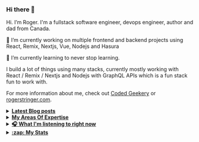 ### Hi there 👋


Hi. I’m Roger. I'm a fullstack software engineer, devops engineer, author and dad from Canada.

🔭 I’m currently working on multiple frontend and backend projects using React, Remix, Nextjs, Vue, Nodejs and Hasura

🌱 I’m currently learning to never stop learning.

I build a lot of things using many stacks, currently mostly working with React / Remix / Nextjs and Nodejs with GraphQL APIs which is a fun stack fun to work with.

For more information about me, check out [Coded Geekery](https://codedgeekery.com/) or [rogerstringer.com](https://rogerstringer.com/).

<details>
  <summary><u><b> Latest Blog posts </u></b></summary>  

 <!-- BLOG-POST-LIST:START -->
- [Logitech G Cloud Gaming Handheld](https://rogerstringer.com/blog/logitech-g-cloud-gaming-handheld)
- [Twitter, cut in half](https://rogerstringer.com/blog/twitter-cut-in-half)
- [Jony Ive on Life After Apple](https://rogerstringer.com/blog/jony-ive-on-life-after-apple)
- [Remix Joining Shopify](https://rogerstringer.com/blog/remix-joining-shopify)
- [Prioritise content over components](https://rogerstringer.com/blog/prioritise-content-over-components)
- [3 Ways Database as a Service Can Speed Applications](https://rogerstringer.com/blog/three-ways-database-as-a-service-can-speed-applications)
- [Kent C. Dodds: The Web’s Next Transition](https://rogerstringer.com/blog/the-webs-next-transition)
- [Xbox Cloud Gaming is coming to the Meta Quest](https://rogerstringer.com/blog/xbox-cloud-gaming-meta-quest-vr)
- [Meta Quest Pro](https://rogerstringer.com/blog/meta-quest-pro)
- [This is Microsoft’s Xbox game streaming device](https://rogerstringer.com/blog/microsoft-xbox-keystone-game-streaming-box)
- [Kent C. Dodds on Full Stack Components](https://codedgeekery.com/blog/full-stack-components)
- [Progressively enhance for a more resilient web](https://codedgeekery.com/blog/progressively-enhance-for-a-more-resilient-web)
<!-- BLOG-POST-LIST:END -->
</details> 

<details>
  <summary><u><b> My Areas Of Expertise </u></b></summary>  

![](https://img.shields.io/badge/react%20-%2320232a.svg?&style=for-the-badge&logo=react&logoColor=%2361DAFB)
![](https://img.shields.io/badge/nextjs%20-%2320232a.svg?&style=for-the-badge&logo=next.js&logoColor=%2361DAFB)
![](https://img.shields.io/badge/remix%20-%2320232a.svg?&style=for-the-badge&logo=remix&logoColor=%2361DAFB)
![](https://img.shields.io/badge/node.js%20-%2343853D.svg?&style=for-the-badge&logo=node.js&logoColor=white&color=black)
![](https://img.shields.io/badge/php%20-%2343853D.svg?&style=for-the-badge&logo=php&logoColor=white)
![](https://img.shields.io/badge/twilio%20-%2343853D.svg?&style=for-the-badge&logo=twilio&logoColor=white&color=red)

![](https://img.shields.io/badge/Amazon%20AWS-%23232F3E?logo=amazon-aws&logoColor=white&style=for-the-badge)
![](https://img.shields.io/badge/Docker-%23316192.svg?&style=for-the-badge&logo=docker&logoColor=white)
![](https://img.shields.io/badge/Kubernetes-3DDC84?logo=kubernetes&style=for-the-badge&logoColor=white)
![](https://img.shields.io/badge/OpenFaas-3DDC84?logo=openfaas&style=for-the-badge&logoColor=white&color=blue)
![](https://img.shields.io/badge/Serverless-3DDC84?logo=serverless&style=for-the-badge&logoColor=white&color=blue)
![](https://img.shields.io/badge/Vercel-3DDC84?logo=vercel&style=for-the-badge&logoColor=white&color=blue)
![](https://img.shields.io/badge/Netlify-3DDC84?logo=netlify&style=for-the-badge&logoColor=white&color=blue)

![](https://img.shields.io/badge/GraphQL%20-%2343853D.svg?style=for-the-badge&logo=graphql&logoColor=white&color=blue) 
![](https://img.shields.io/badge/hasura%20-%2343853D.svg?style=for-the-badge&logo=hasura&logoColor=white&color=green) 
![](https://img.shields.io/badge/prisma%20-%2343853D.svg?style=for-the-badge&logo=prisma&logoColor=white&color=blue) 
![](https://img.shields.io/badge/PostgreSQL%20-%2343853D.svg?style=for-the-badge&logo=postgresql&logoColor=white&color=blue) 
![](https://img.shields.io/badge/MySQL%20-%2343853D.svg?style=for-the-badge&logo=mysql&logoColor=white&color=blue)
![](https://img.shields.io/badge/MongDB%20-%2343853D.svg?style=for-the-badge&logo=mongodb&logoColor=white&color=blue) 

</details>

<details>
  <summary><u><b> 🎧 What I'm listening to right now </u></b></summary>  
  
[![spotify-github-profile](https://spotify-github-profile.vercel.app/api/view?uid=rogerstringer&cover_image=true&theme=novatorem)](https://spotify-github-profile.vercel.app/api/view?uid=rogerstringer&redirect=true)  

</details>

<details>
  <summary><u><b>:zap: My Stats</b></u></summary>

#### Github Stats
  
![](https://github-readme-stats-knowmad.vercel.app/api?username=freekrai&show_icons=true&count_private=true)
  
#### Github Streaks 
  
![](https://github-readme-streak-stats.herokuapp.com/?user=freekrai)

#### Top Languages 
  
![](https://github-readme-stats-knowmad.vercel.app/api/top-langs/?username=freekrai&hide=null&count_private=true)

</details>
<!--

![wakatime stats](https://github-readme-stats-knowmad.vercel.app/api/wakatime?username=datamcfly)


Here are some ideas to get you started:

- 🔭 I’m currently working on ...
- 🌱 I’m currently learning ...
- 👯 I’m looking to collaborate on ...
- 🤔 I’m looking for help with ...
- 💬 Ask me about ...
- 📫 How to reach me: ...
- 😄 Pronouns: ...
- ⚡ Fun fact: ...
-->
